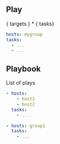 ## Play

{ targets } * { tasks}

```yaml
hosts: mygroup
tasks:
  - ...
  - ...
```


## Playbook

List of plays

```yaml
- hosts:
    - host1
    - host2
  tasks:
    - ...

- hosts: group1
  tasks:
    - ...
```
